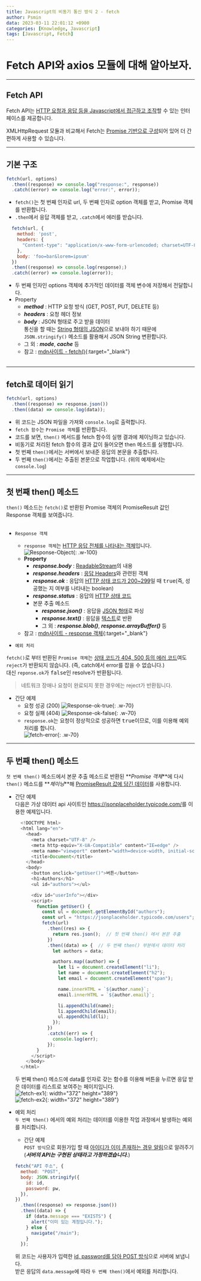 ```yaml
---
title: Javascript의 비동기 통신 방식 2 - fetch
author: Psmin
data: 2023-03-11 22:01:12 +0900
categories: [Knowledge, Javascript]
tags: [Javascript, Fetch]
---
```


# Fetch API와 axios 모듈에 대해 알아보자.

---

## Fetch API

Fetch API는 <u>HTTP 요청과 응답 등을 Javascript에서 접근하고 조작</u>할 수 있는 인터페이스를 제공합니다.

XMLHttpRequest 모듈과 비교해서 Fetch는 <u>Promise 기반으로 구성</u>되어 있어 더 간편하게 사용할 수 있습니다.

---

## 기본 구조

```js
fetch(url, options)
  .then((response) => console.log("response:", response))
  .catch((error) => console.log("error:", error));
```

- `fetch()`는 첫 번째 인자로 url, 두 번째 인자로 option 객체를 받고, Promise 객체를 반환합니다.
- `.then`에서 응답 객체를 받고, `.catch`에서 에러를 받습니다.

```js
  fetch(url, {
    method: 'post',
    headers: {
      "Content-type": "application/x-www-form-urlencoded; charset=UTF-8"
    },
    body: 'foo=bar&lorem=ipsum'
  })
  .then((response) => console.log(response);)
  .catch((error) => console.log(error));
```

- 두 번째 인자인 options 객체에 추가적인 데이터를 객체 변수에 저장해서 전달합니다.
- Property
  - **_method_** : HTTP 요청 방식 (GET, POST, PUT, DELETE 등)
  - **_headers_** : 요청 헤더 정보
  - **_body_** : JSON 형태로 주고 받을 데이터  
    통신을 할 때는 <u>String 형태의 JSON</u>으로 보내야 하기 때문에 `JSON.stringify()` 메소드를 활용해서 JSON String 변환합니다.
  - 그 외 : **_mode_**, **_cache_** 등
  - 참고 : [mdn사이트 - fetch()](https://developer.mozilla.org/en-US/docs/Web/API/fetch){:target="\_blank"}  
    <br/>

---

## fetch로 데이터 읽기

```js
fetch(url, options)
  .then((response) => response.json())
  .then((data) => console.log(data));
```

- 위 코드는 JSON 파일을 가져와 `console.log`로 출력합니다.
- `fetch 함수`는 `Promise 객체`를 반환합니다.
- 코드를 보면, `then()` 메서드를 fetch 함수의 실행 결과에 체이닝하고 있습니다.
- 비동기로 처리된 fetch 함수의 결과 값이 들어오면 then 메소드를 실행합니다.
- 첫 번째 `then()`에서는 서버에서 보내준 응답의 본문을 추출합니다.
- 두 번째 `then()`에서는 추출된 본문으로 작업합니다. (위의 예제에서는 `console.log`)

---

## 첫 번째 then() 메소드

`then()` 메소드는 `fetch()`로 반환된 Promise 객체의 PromiseResult 값인 Response 객체를 보여줍니다.  
<br/>

- `Response 객체`

  - `response 객체`는 <u>HTTP 응답 전체를 나타내는 객체</u>입니다.
    ![Response-Object](/assets//img/response.png){: .w-100}
  - **Property**
    - **_response.body_** : <u>ReadableStream</u>의 내용
    - **_response.headers_** : <u>응답 Headers</u>와 관련된 객체
    - **_response.ok_** : 응답의 <u>HTTP 상태 코드가 200~299</u>일 때 <kbd>true</kbd>(즉, 성공했는 지 여부를 나타내는 boolean)
    - **_response.status_** : 응답의 <u>HTTP 상태 코드</u>
    - 본문 추출 메소드
      - **_response.json()_** : 응답을 <u>JSON 형태</u>로 파싱
      - **_response.text()_** : 응답을 <u>텍스트</u>로 반환
      - 그 외 : **_response.blob()_**, **_response.arrayBuffer()_** 등
  - 참고 : [mdn사이트 - response 객체](https://developer.mozilla.org/en-US/docs/Web/API/Response){:target="\_blank"}

- `예외 처리`

`fetch()`로 부터 반환된 `Promise 객체`는 <u>상태 코드가 404, 500 등의 에러 코드</u>여도 `reject`가 반환되지 않습니다. (즉, catch에서 error를 잡을 수 없습니다.)  
대신 `reponse.ok`가 <kbd>false</kbd>인 resolve가 반환됩니다.

> 네트워크 장애나 요청이 완료되지 못한 경우에는 reject가 반환됩니다.

- 간단 예제
  - 요청 성공 (200)
    ![Response-ok-true](/assets//img/ok-true.png){: .w-70}
  - 요청 실패 (404)
    ![Response-ok-false](/assets//img/ok-false.png){: .w-70}
  - `response.ok`는 요청이 정상적으로 성공하면 <kbd>true</kbd>이므로, 이를 이용해 예외 처리를 합니다.  
    ![fetch-error](/assets//img/fetch-error.png){: .w-70}

---

## 두 번째 then() 메소드

`첫 번째 then()` 메소드에서 본문 추출 메소드로 반환된 **_Promise 객체_**에 다시 `then()` 메소드를 **_체이닝_**해 <u>PromiseResult 값에 담긴 데이터</u>를 사용합니다.

- 간단 예제  
  다음은 가상 데이터 api 사이트인 <https://jsonplaceholder.typicode.com/>를 이용한 예제입니다.

  ```js
    <!DOCTYPE html>
    <html lang="en">
      <head>
        <meta charset="UTF-8" />
        <meta http-equiv="X-UA-Compatible" content="IE=edge" />
        <meta name="viewport" content="width=device-width, initial-scale=1.0" />
        <title>Document</title>
      </head>
      <body>
        <button onclick="getUser()">버튼</button>
        <h1>Authors</h1>
        <ul id="authors"></ul>

        <div id="userInfo"></div>
        <script>
          function getUser() {
            const ul = document.getElementById("authors");
            const url = "https://jsonplaceholder.typicode.com/users";
            fetch(url)
              .then((res) => {
                return res.json();  // 첫 번쨰 then() 에서 본문 추출
              })
              .then((data) => {  // 두 번쨰 then() 부분에서 데이터 처리
                let authors = data;

                authors.map((author) => {
                  let li = document.createElement("li");
                  let name = document.createElement("h2");
                  let email = document.createElement("span");

                  name.innerHTML = `${author.name}`;
                  email.innerHTML = `${author.email}`;

                  li.appendChild(name);
                  li.appendChild(email);
                  ul.appendChild(li);
                });
              })
              .catch((err) => {
                console.log(err);
              });
          }
        </script>
      </body>
    </html>
  ```

  두 번째 then() 메소드에 data를 인자로 갖는 함수를 이용해 버튼을 누르면 응답 받은 데이터를 리스트로 보여주는 페이지입니다.  
  ![fetch-ex1](/assets//img/ex1.png){: width="372" height="389"}  
  ![fetch-ex2](/assets//img/ex2.png){: width="372" height="389"}

- 예외 처리  
  `두 번째 then()` 에서의 예외 처리는 데이터를 이용한 작업 과정에서 발생하는 예외를 처리합니다.

  - 간단 예제  
    `POST 방식`으로 회원가입 할 때 <u>아이디가 이미 존재하는 경우 알림</u>으로 알려주기  
    (**_서버의 API는 구현된 상태라고 가정하겠습니다._**)

  ```js
  fetch("API 주소", {
    method: "POST",
    body: JSON.stringify({
      id: id,
      password: pw,
    }),
  })
    .then((response) => response.json())
    .then((data) => {
      if (data.message === "EXISTS") {
        alert("이미 있는 계정입니다.");
      } else {
        navigate("/main");
      }
    });
  ```

  위 코드는 사용자가 입력한 <u>id, password를 담아 POST 방식</u>으로 서버에 보냅니다.  
   받은 응답의 `data.message`에 따라 `두 번째 then()`에서 예외를 처리합니다.

